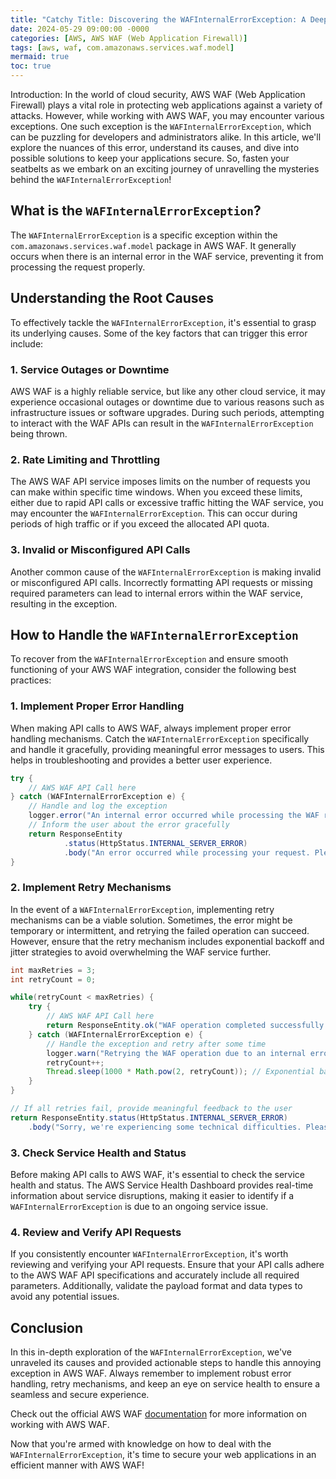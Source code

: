 ```yaml
---
title: "Catchy Title: Discovering the WAFInternalErrorException: A Deep Dive into AWS WAF Errors"
date: 2024-05-29 09:00:00 -0000
categories: [AWS, AWS WAF (Web Application Firewall)]
tags: [aws, waf, com.amazonaws.services.waf.model]
mermaid: true
toc: true
---
```



Introduction:
In the world of cloud security, AWS WAF (Web Application Firewall) plays a vital role in protecting web applications against a variety of attacks. However, while working with AWS WAF, you may encounter various exceptions. One such exception is the `WAFInternalErrorException`, which can be puzzling for developers and administrators alike. In this article, we'll explore the nuances of this error, understand its causes, and dive into possible solutions to keep your applications secure. So, fasten your seatbelts as we embark on an exciting journey of unravelling the mysteries behind the `WAFInternalErrorException`!

## What is the `WAFInternalErrorException`?
The `WAFInternalErrorException` is a specific exception within the `com.amazonaws.services.waf.model` package in AWS WAF. It generally occurs when there is an internal error in the WAF service, preventing it from processing the request properly.

## Understanding the Root Causes
To effectively tackle the `WAFInternalErrorException`, it's essential to grasp its underlying causes. Some of the key factors that can trigger this error include:

### 1. Service Outages or Downtime
AWS WAF is a highly reliable service, but like any other cloud service, it may experience occasional outages or downtime due to various reasons such as infrastructure issues or software upgrades. During such periods, attempting to interact with the WAF APIs can result in the `WAFInternalErrorException` being thrown.

### 2. Rate Limiting and Throttling
The AWS WAF API service imposes limits on the number of requests you can make within specific time windows. When you exceed these limits, either due to rapid API calls or excessive traffic hitting the WAF service, you may encounter the `WAFInternalErrorException`. This can occur during periods of high traffic or if you exceed the allocated API quota.

### 3. Invalid or Misconfigured API Calls
Another common cause of the `WAFInternalErrorException` is making invalid or misconfigured API calls. Incorrectly formatting API requests or missing required parameters can lead to internal errors within the WAF service, resulting in the exception.

## How to Handle the `WAFInternalErrorException`
To recover from the `WAFInternalErrorException` and ensure smooth functioning of your AWS WAF integration, consider the following best practices:

### 1. Implement Proper Error Handling
When making API calls to AWS WAF, always implement proper error handling mechanisms. Catch the `WAFInternalErrorException` specifically and handle it gracefully, providing meaningful error messages to users. This helps in troubleshooting and provides a better user experience.

```java
try {
    // AWS WAF API Call here
} catch (WAFInternalErrorException e) {
    // Handle and log the exception
    logger.error("An internal error occurred while processing the WAF request.", e);
    // Inform the user about the error gracefully
    return ResponseEntity
            .status(HttpStatus.INTERNAL_SERVER_ERROR)
            .body("An error occurred while processing your request. Please try again later.");
}
```

### 2. Implement Retry Mechanisms
In the event of a `WAFInternalErrorException`, implementing retry mechanisms can be a viable solution. Sometimes, the error might be temporary or intermittent, and retrying the failed operation can succeed. However, ensure that the retry mechanism includes exponential backoff and jitter strategies to avoid overwhelming the WAF service further.

```java
int maxRetries = 3;
int retryCount = 0;

while(retryCount < maxRetries) {
    try {
        // AWS WAF API Call here
        return ResponseEntity.ok("WAF operation completed successfully.");
    } catch (WAFInternalErrorException e) {
        // Handle the exception and retry after some time
        logger.warn("Retrying the WAF operation due to an internal error.", e);
        retryCount++;
        Thread.sleep(1000 * Math.pow(2, retryCount)); // Exponential backoff with jitter
    }
}

// If all retries fail, provide meaningful feedback to the user
return ResponseEntity.status(HttpStatus.INTERNAL_SERVER_ERROR)
    .body("Sorry, we're experiencing some technical difficulties. Please try again later.");
```

### 3. Check Service Health and Status
Before making API calls to AWS WAF, it's essential to check the service health and status. The AWS Service Health Dashboard provides real-time information about service disruptions, making it easier to identify if a `WAFInternalErrorException` is due to an ongoing service issue.

### 4. Review and Verify API Requests
If you consistently encounter `WAFInternalErrorException`, it's worth reviewing and verifying your API requests. Ensure that your API calls adhere to the AWS WAF API specifications and accurately include all required parameters. Additionally, validate the payload format and data types to avoid any potential issues.

## Conclusion
In this in-depth exploration of the `WAFInternalErrorException`, we've unraveled its causes and provided actionable steps to handle this annoying exception in AWS WAF. Always remember to implement robust error handling, retry mechanisms, and keep an eye on service health to ensure a seamless and secure experience.

Check out the official AWS WAF [documentation](https://docs.aws.amazon.com/waf/latest/APIReference/API_Operations.html) for more information on working with AWS WAF.

Now that you're armed with knowledge on how to deal with the `WAFInternalErrorException`, it's time to secure your web applications in an efficient manner with AWS WAF!